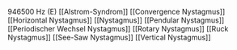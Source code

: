 946500 Hz (E)
[[Alstrom-Syndrom]]
[[Convergence Nystagmus]]
[[Horizontal Nystagmus]]
[[Nystagmus]]
[[Pendular Nystagmus]]
[[Periodischer Wechsel Nystagmus]]
[[Rotary Nystagmus]]
[[Ruck Nystagmus]]
[[See-Saw Nystagmus]]
[[Vertical Nystagmus]]